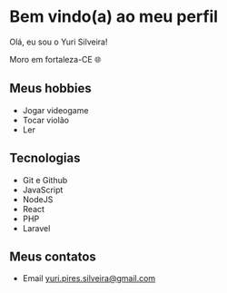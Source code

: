 # Bem vindo(a) ao meu perfil 

Olá, eu sou o Yuri Silveira!

Moro em fortaleza-CE 🌐
## Meus hobbies

- Jogar videogame
- Tocar violão
- Ler

## Tecnologias

- Git e Github
- JavaScript
- NodeJS
- React
- PHP
- Laravel

## Meus contatos

- Email yuri.pires.silveira@gmail.com
